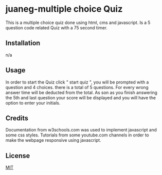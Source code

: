 # juaneg-multiple choice Quiz

This is a multiple choice quiz done using html, cms and javascript. Is a 5 question code related  Quiz with a 75 second timer.

## Installation

n/a

## Usage

In order to start the Quiz click " start quiz ", you will be prompted with a question and 4 choices. there is a total of 5 questions. For every wrong answer time will be deducted from the total. As son as you finish answering the 5th and last question your score will be displayed and you will have the option to enter your initials.

## Credits

Documentation from w3schools.com was used to implement javascript and some css styles. Tutorials from some youtube.com channels in order to make the webpage responsive using javascript.

## License

[MIT](https://choosealicense.com/licenses/mit/)
